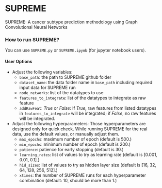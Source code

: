 # SUPREME
SUPREME: A cancer subtype prediction methodology using Graph Convolutional Neural Networks

### How to run SUPREME?

You can use `SUPREME.py` or `SUPREME.ipynb` (for jupyter notebook users).

#### User Options

- Adjust the following variables:
  - `base_path`: the path to SUPREME github folder
  - `dataset_name`: the data folder name in `base_path` including required input data for SUPREME run
  - `node_networks`: list of the datatypes to use
  - `features_to_integrate`:  list of the datatypes to integrate as raw feature
  - `addRawFeat`: *True* or *False*: If *True*, raw features from listed datatypes in `features_to_integrate` will be integrated; if *False*, no raw features will be integrated.
- Adjust the following hyperparameters:
  Those hyperparameters are designed only for quick check. While running SUPREME for the real data, use the default values, or manually adjust them.
  - `max_epochs`: maximum number of epoch (default is 500.)
  - `min_epochs`: minimum number of epoch (default is 200.)
  - `patience`: patience for early stopping (default is 30.)
  - `learning_rates`: list of values to try as learning rate (default is [0.001, 0.01, 0.1].)
  - `hid_sizes`: list of values to try as hidden layer size (default is [16, 32, 64, 128, 256, 512].)
  - `xtimes`: the number of SUPREME runs for each hyperparameter combination (default: 10, should be more than 1.) 
